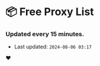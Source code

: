 # :package: Free Proxy List
### Updated every 15 minutes.

- Last updated: `2024-08-06 03:17`

:heart:
